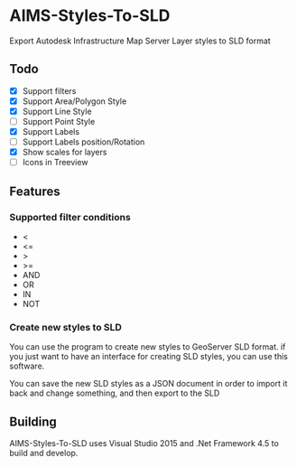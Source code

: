 # AIMS-Styles-To-SLD
Export Autodesk Infrastructure Map Server Layer styles to SLD format

## Todo
- [x] Support filters
- [x] Support Area/Polygon Style
- [X] Support Line Style
- [ ] Support Point Style
- [x] Support Labels
- [ ] Support Labels position/Rotation
- [x] Show scales for layers 
- [ ] Icons in Treeview

## Features
### Supported filter conditions
- <
- <=
- &#62;
- &#62;=
- AND
- OR
- IN
- NOT

### Create new styles to SLD
You can use the program to create new styles to GeoServer SLD format. 
if you just want to have an interface for creating SLD styles, you can use this software.

You can save the new SLD styles as a JSON document in order to import it back and change something, and then export to the SLD

## Building
AIMS-Styles-To-SLD uses Visual Studio 2015 and .Net Framework 4.5 to build and develop.

